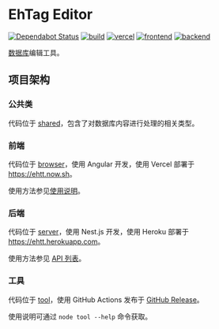 # EhTag Editor

[![Dependabot Status](https://api.dependabot.com/badges/status?host=github&repo=EhTagTranslation/Editor)](//dependabot.com)
[![build](https://github.com/EhTagTranslation/Editor/workflows/build/badge.svg)](//github.com/EhTagTranslation/Editor/actions?query=workflow%3Abuild)
[![vercel](https://img.shields.io/github/deployments/EhTagTranslation/Editor/Production?label=Vercel&logo=vercel)](//github.com/EhTagTranslation/Editor/deployments)
[![frontend](https://img.shields.io/website?label=frontend&logo=angular&url=https://ehtt.now.sh)](//ehtt.now.sh/)
[![backend](https://img.shields.io/website?label=backend&logo=nestjs&url=https://ehtt.herokuapp.com/database)](//ehtt.herokuapp.com/)

[数据库](../../../Database)编辑工具。

## 项目架构

### 公共类

代码位于 [shared](./src/shared)，包含了对数据库内容进行处理的相关类型。

### 前端

代码位于 [browser](./src/browser)，使用 Angular 开发，使用 Vercel 部署于 <https://ehtt.now.sh>。

使用方法参见[使用说明](../../wiki)。

### 后端

代码位于 [server](./src/server)，使用 Nest.js 开发，使用 Heroku 部署于 <https://ehtt.herokuapp.com>。

使用方法参见 [API 列表](https://ehtt.herokuapp.com/static/index.html)。

### 工具

代码位于 [tool](./src/tool)，使用 GitHub Actions 发布于 [GitHub Release](https://github.com/EhTagTranslation/Editor/releases)。

使用说明可通过 `node tool --help` 命令获取。
